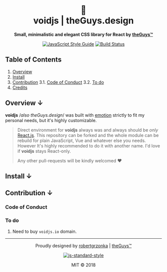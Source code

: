 <div align="center"> 

<h1>💎<br/>
voidjs | theGuys.design<br/></h2>
  
  **Small, minimalistic and elegant CSS library for React by <a href="https://theguys.sh">theGuys™</a>**

[![JavaScript Style Guide](https://img.shields.io/badge/code_style-standard-brightgreen.svg)](https://standardjs.com) [![Build Status](https://travis-ci.com/theguysdesign/voidjs.svg?branch=master)](https://travis-ci.com/theguysdesign/voidjs)

</div>

## Table of Contents
1. [Overview][1]
2. [Install][2]
3. [Contribution][3]
3.1. [Code of Conduct][3.1]
3.2. [To do][3.2]
4. [Credits][4]

## Overview ↓

**voidjs** /*also theGuys.design*/ was built with <a href="https://emotion.sh">emotion</a> strictly to fit my personal needs, but it's highly customizable.

> Direct environment for **voidjs** always was and always should be *only* [React.js](https://reactjs.org). This repository can be forked and the whole module can be rebuild for plain JavaScript, Vue and whatever else you needs. However It's highly recommended to do it with another name. I'd love if **voidjs** stays React-only.
>
>Any other pull-requests will be kindly welcomed ♥️

## Install ↓

## Contribution ↓

### Code of Conduct

### To do
1. Need to buy `voidjs.io` domain.

---

<div align="center">

Proudly designed by <a href="https://robertgrzonka.theguys.sh/">robertgrzonka</a> | <a href="https://theguys.sh">theGuys™</a>

[![js-standard-style](https://cdn.rawgit.com/standard/standard/master/badge.svg)](https://github.com/standard/standard)

MIT © 2018 

</div>

[1]: #overview
[2]: #install
[3]: #contribution
[3.1]: #code-of-conduct
[3.2]: #to-do
[4]: #credits
